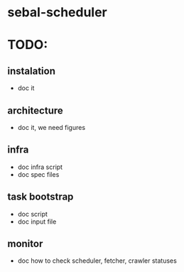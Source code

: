 # sebal-scheduler

# TODO:
## instalation
- doc it
## architecture
- doc it, we need figures
## infra
- doc infra script
- doc spec files
## task bootstrap
- doc script
- doc input file
## monitor
- doc how to check scheduler, fetcher, crawler statuses
